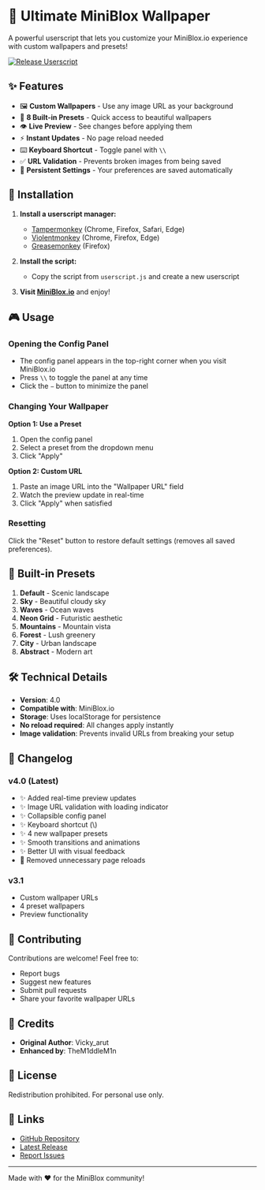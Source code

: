 # 🎨 Ultimate MiniBlox Wallpaper

A powerful userscript that lets you customize your MiniBlox.io experience with custom wallpapers and presets!

[![Release Userscript](https://github.com/TheM1ddleM1n/MinibloxWallpaper/actions/workflows/publish.yml/badge.svg?branch=main&event=release)](https://github.com/TheM1ddleM1n/MinibloxWallpaper/actions/workflows/publish.yml)

## ✨ Features

- 🖼️ **Custom Wallpapers** - Use any image URL as your background
- 🎨 **8 Built-in Presets** - Quick access to beautiful wallpapers
- 👁️ **Live Preview** - See changes before applying them
- ⚡ **Instant Updates** - No page reload needed
- ⌨️ **Keyboard Shortcut** - Toggle panel with `\\`
- ✅ **URL Validation** - Prevents broken images from being saved
- 💾 **Persistent Settings** - Your preferences are saved automatically

## 🚀 Installation

1. **Install a userscript manager:**
   - [Tampermonkey](https://www.tampermonkey.net/) (Chrome, Firefox, Safari, Edge)
   - [Violentmonkey](https://violentmonkey.github.io/) (Chrome, Firefox, Edge)
   - [Greasemonkey](https://www.greasespot.net/) (Firefox)

2. **Install the script:**
   - Copy the script from `userscript.js` and create a new userscript

3. **Visit [MiniBlox.io](https://miniblox.io/)** and enjoy!

## 🎮 Usage

### Opening the Config Panel
- The config panel appears in the top-right corner when you visit MiniBlox.io
- Press `\\` to toggle the panel at any time
- Click the `−` button to minimize the panel

### Changing Your Wallpaper

**Option 1: Use a Preset**
1. Open the config panel
2. Select a preset from the dropdown menu
4. Click "Apply"

**Option 2: Custom URL**
1. Paste an image URL into the "Wallpaper URL" field
2. Watch the preview update in real-time
4. Click "Apply" when satisfied

### Resetting

Click the "Reset" button to restore default settings (removes all saved preferences).

## 🎨 Built-in Presets

1. **Default** - Scenic landscape
2. **Sky** - Beautiful cloudy sky
3. **Waves** - Ocean waves
4. **Neon Grid** - Futuristic aesthetic
5. **Mountains** - Mountain vista
6. **Forest** - Lush greenery
7. **City** - Urban landscape
8. **Abstract** - Modern art

## 🛠️ Technical Details

- **Version**: 4.0
- **Compatible with**: MiniBlox.io
- **Storage**: Uses localStorage for persistence
- **No reload required**: All changes apply instantly
- **Image validation**: Prevents invalid URLs from breaking your setup

## 📝 Changelog

### v4.0 (Latest)
- ✨ Added real-time preview updates
- ✨ Image URL validation with loading indicator
- ✨ Collapsible config panel
- ✨ Keyboard shortcut (\\)
- ✨ 4 new wallpaper presets
- ✨ Smooth transitions and animations
- ✨ Better UI with visual feedback
- 🐛 Removed unnecessary page reloads

### v3.1
- Custom wallpaper URLs
- 4 preset wallpapers
- Preview functionality

## 🤝 Contributing

Contributions are welcome! Feel free to:
- Report bugs
- Suggest new features
- Submit pull requests
- Share your favorite wallpaper URLs

## 👥 Credits

- **Original Author**: Vicky_arut
- **Enhanced by**: TheM1ddleM1n

## 📜 License

Redistribution prohibited. For personal use only.

## 🔗 Links

- [GitHub Repository](https://github.com/TheM1ddleM1n/MinibloxWallpaper)
- [Latest Release](https://github.com/TheM1ddleM1n/MinibloxWallpaper/releases/latest)
- [Report Issues](https://github.com/TheM1ddleM1n/MinibloxWallpaper/issues)

---

Made with ❤️ for the MiniBlox community!
